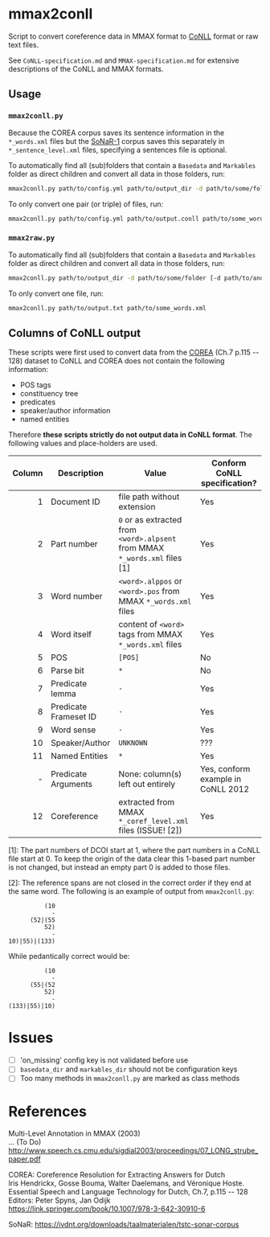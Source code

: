 # mmax2conll
Script to convert coreference data in MMAX format to [CoNLL][] format or raw text files.

See `CoNLL-specification.md` and `MMAX-specification.md` for extensive descriptions of the CoNLL and MMAX formats.


## Usage

### `mmax2conll.py`
Because the COREA corpus saves its sentence information in the `*_words.xml` files
but the [SoNaR-1][] corpus saves this separately in `*_sentence_level.xml` files,
specifying a sentences file is optional.

To automatically find all (sub)folders that contain a `Basedata` and `Markables` folder as direct children and convert all data in those folders, run:

```sh
mmax2conll.py path/to/config.yml path/to/output_dir -d path/to/some/folder [-d path/to/another/folder ...]
```

To only convert one pair (or triple) of files, run:
```sh
mmax2conll.py path/to/config.yml path/to/output.conll path/to/some_words.xml path/to/a_coref_level.xml [path/to/a_sentence_level.xml]
```

### `mmax2raw.py`
To automatically find all (sub)folders that contain a `Basedata` and `Markables` folder as direct children and convert all data in those folders, run:

```sh
mmax2conll.py path/to/output_dir -d path/to/some/folder [-d path/to/another/folder ...]
```

To only convert one file, run:
```sh
mmax2conll.py path/to/output.txt path/to/some_words.xml
```


## Columns of CoNLL output
These scripts were first used to convert data from the [COREA][] (Ch.7 p.115 -- 128) dataset to CoNLL and
COREA does not contain the following information:

 - POS tags
 - constituency tree
 - predicates
 - speaker/author information
 - named entities

Therefore **these scripts strictly do not output data in CoNLL format**.
The following values and place-holders are used.

| Column  | Description           | Value                                                                         | Conform CoNLL specification?
| ---:    | ---                   | ---                                                                           | ---
|       1 | Document ID           | file path without extension                                                   | Yes
|       2 | Part number           | `0` or as extracted from `<word>.alpsent` from MMAX `*_words.xml` files \[1\] | Yes
|       3 | Word number           | `<word>.alppos` or `<word>.pos` from MMAX `*_words.xml` files                 | Yes
|       4 | Word itself           | content of `<word>` tags from MMAX `*_words.xml` files                        | Yes
|       5 | POS                   | `[POS]`                                                                       | No
|       6 | Parse bit             | `*`                                                                           | No
|       7 | Predicate lemma       | `-`                                                                           | Yes
|       8 | Predicate Frameset ID | `-`                                                                           | Yes
|       9 | Word sense            | `-`                                                                           | Yes
|      10 | Speaker/Author        | `UNKNOWN`                                                                     | ???
|      11 | Named Entities        | `*`                                                                           | Yes
|       - | Predicate Arguments   | None: column(s) left out entirely                                             | Yes, conform example in CoNLL 2012
|      12 | Coreference           | extracted from MMAX `*_coref_level.xml` files (ISSUE! \[2\])                  | Yes

\[1\]:
  The part numbers of DCOI start at 1, where the part numbers in a CoNLL file start at 0.
  To keep the origin of the data clear this 1-based part number is not changed,
  but instead an empty part 0 is added to those files.

\[2\]:
  The reference spans are not closed in the correct order if they end at the same word. The following is an example of output from `mmax2conll.py`:

              (10
                -
          (52|(55
              52)
                -
    10)|55)|(133)

  While pedantically correct would be:

              (10
                -
          (55|(52
              52)
                -
    (133)|55)|10)


# Issues

 - [ ] 'on_missing' config key is not validated before use
 - [ ] `basedata_dir` and `markables_dir` should not be configuration keys
 - [ ] Too many methods in `mmax2conll.py` are marked as class methods

# References
Multi-Level Annotation in MMAX (2003)<br>
... (To Do)<br>
http://www.speech.cs.cmu.edu/sigdial2003/proceedings/07_LONG_strube_paper.pdf


COREA: Coreference Resolution for Extracting Answers for Dutch<br>
Iris Hendrickx, Gosse Bouma, Walter Daelemans, and Véronique Hoste.<br>
Essential Speech and Language Technology for Dutch, Ch.7, p.115 -- 128<br>
Editors: Peter Spyns, Jan Odijk<br>
https://link.springer.com/book/10.1007/978-3-642-30910-6<br>

SoNaR: https://ivdnt.org/downloads/taalmaterialen/tstc-sonar-corpus


[COREA]: https://link.springer.com/book/10.1007/978-3-642-30910-6
[CoNLL]: http://conll.cemantix.org/2012/data.html
[SoNaR-1]: https://ivdnt.org/downloads/taalmaterialen/tstc-sonar-corpus
